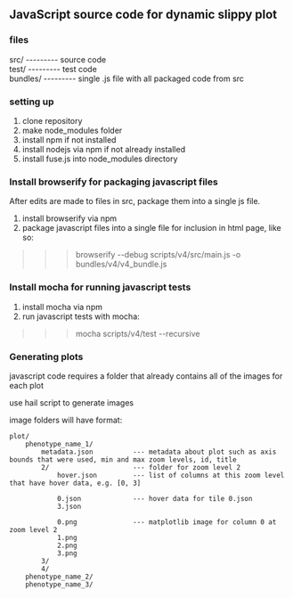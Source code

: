 ## JavaScript source code for dynamic slippy plot

### files
src/     --------- source code
<br>
test/    --------- test code
<br>
bundles/ --------- single .js file with all packaged code from src


### setting up 
1. clone repository
2. make node_modules folder
3. install npm if not installed
4. install nodejs via npm if not already installed
5. install fuse.js into node_modules directory

### Install browserify for packaging javascript files
After edits are made to files in src, package them into a single js file.
1. install browserify via npm 
2. package javascript files into a single file for inclusion in html page, like so:
>>> browserify --debug scripts/v4/src/main.js -o bundles/v4/v4_bundle.js

### Install mocha for running javascript tests
1. install mocha via npm
2. run javascript tests with mocha:
>>> mocha scripts/v4/test --recursive

### Generating plots
javascript code requires a folder that already contains all of the images for each plot

use hail script to generate images

image folders will have format:

```
plot/
    phenotype_name_1/
        metadata.json          --- metadata about plot such as axis bounds that were used, min and max zoom levels, id, title
        2/                     --- folder for zoom level 2
            hover.json         --- list of columns at this zoom level that have hover data, e.g. [0, 3]

            0.json             --- hover data for tile 0.json
            3.json

            0.png              --- matplotlib image for column 0 at zoom level 2
            1.png
            2.png
            3.png
        3/
        4/
    phenotype_name_2/
    phenotype_name_3/
```